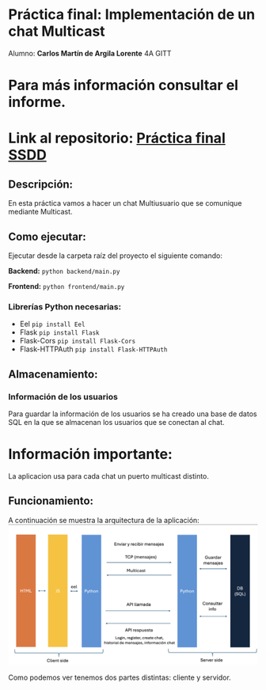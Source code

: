 # Práctica final: Implementación de un chat Multicast

Alumno: **Carlos Martín de Argila Lorente** 4A GITT

# Para más información consultar el informe.
# Link al repositorio: [Práctica final SSDD](https://github.com/Carlos-ag/Practica-final-SSDD)


## Descripción:

En esta práctica vamos a hacer un chat Multiusuario que se comunique mediante Multicast. 

## Como ejecutar:

Ejecutar desde la carpeta raíz del proyecto el siguiente comando:

**Backend:**
``python backend/main.py``

**Frontend:**
``python frontend/main.py``




### Librerías Python necesarias:
- Eel ``pip install Eel``
- Flask ``pip install Flask``
- Flask-Cors ``pip install Flask-Cors``
- Flask-HTTPAuth ``pip install Flask-HTTPAuth``

## Almacenamiento:

### Información de los usuarios
Para guardar la información de los usuarios se ha creado una base de datos SQL en la que se almacenan los usuarios que se conectan al chat. 


# Información importante:
La aplicacion usa para cada chat un puerto multicast distinto. 


## Funcionamiento:
A continuación se muestra la arquitectura de la aplicación:
![Arquitectura](arquitectura.png)

Como podemos ver tenemos dos partes distintas: cliente y servidor.


